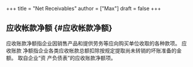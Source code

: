 +++
title = "Net Receivables"
author = ["Max"]
draft = false
+++

## 应收帐款净额 {#应收帐款净额}

应收账款净额指企业因销售产品和提供劳务等应向购买单位收取的各种款项。 应收账款
净额指企业各类应收帐款总额扣除按规定提取尚未转销的坏账准备的金额。 取自企业“资
产负债表”的应收账款净额项。
